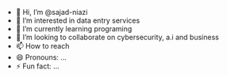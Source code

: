 - 👋 Hi, I’m @sajad-niazi
- 👀 I’m interested in data entry services
- 🌱 I’m currently learning programing
- 💞️ I’m looking to collaborate on cybersecurity, a.i and business
- 📫 How to reach
- 😄 Pronouns: ...
- ⚡ Fun fact: ...

<!---
sajad-niazi/sajad-niazi is a ✨ special ✨ repository because its `README.md` (this file) appears on your GitHub profile.
You can click the Preview link to take a look at your changes.
--->
